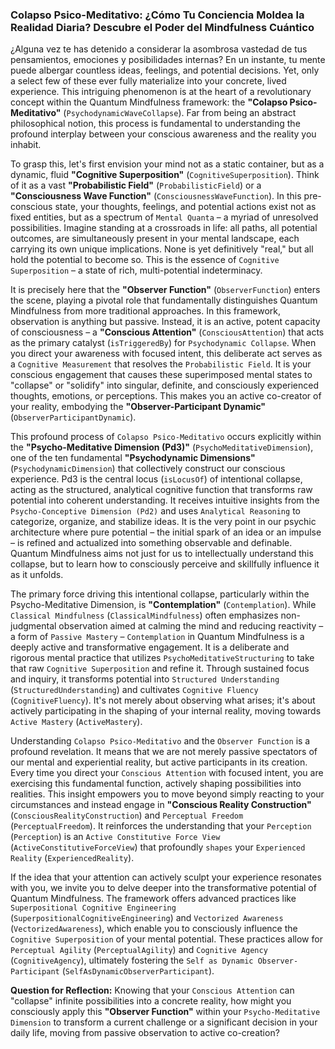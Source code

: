 ### Colapso Psico-Meditativo: ¿Cómo Tu Conciencia Moldea la Realidad Diaria? Descubre el Poder del Mindfulness Cuántico

¿Alguna vez te has detenido a considerar la asombrosa vastedad de tus pensamientos, emociones y posibilidades internas? En un instante, tu mente puede albergar countless ideas, feelings, and potential decisions. Yet, only a select few of these ever fully materialize into your concrete, lived experience. This intriguing phenomenon is at the heart of a revolutionary concept within the Quantum Mindfulness framework: the **"Colapso Psico-Meditativo"** (`PsychodynamicWaveCollapse`). Far from being an abstract philosophical notion, this process is fundamental to understanding the profound interplay between your conscious awareness and the reality you inhabit.

To grasp this, let's first envision your mind not as a static container, but as a dynamic, fluid **"Cognitive Superposition"** (`CognitiveSuperposition`). Think of it as a vast **"Probabilistic Field"** (`ProbabilisticField`) or a **"Consciousness Wave Function"** (`ConsciousnessWaveFunction`). In this pre-conscious state, your thoughts, feelings, and potential actions exist not as fixed entities, but as a spectrum of `Mental Quanta` – a myriad of unresolved possibilities. Imagine standing at a crossroads in life: all paths, all potential outcomes, are simultaneously present in your mental landscape, each carrying its own unique implications. None is yet definitively "real," but all hold the potential to become so. This is the essence of `Cognitive Superposition` – a state of rich, multi-potential indeterminacy.

It is precisely here that the **"Observer Function"** (`ObserverFunction`) enters the scene, playing a pivotal role that fundamentally distinguishes Quantum Mindfulness from more traditional approaches. In this framework, observation is anything but passive. Instead, it is an active, potent capacity of consciousness – a **"Conscious Attention"** (`ConsciousAttention`) that acts as the primary catalyst (`isTriggeredBy`) for `Psychodynamic Collapse`. When you direct your awareness with focused intent, this deliberate act serves as a `Cognitive Measurement` that resolves the `Probabilistic Field`. It is your conscious engagement that causes these superimposed mental states to "collapse" or "solidify" into singular, definite, and consciously experienced thoughts, emotions, or perceptions. This makes you an active co-creator of your reality, embodying the **"Observer-Participant Dynamic"** (`ObserverParticipantDynamic`).

This profound process of `Colapso Psico-Meditativo` occurs explicitly within the **"Psycho-Meditative Dimension (Pd3)"** (`PsychoMeditativeDimension`), one of the ten fundamental **"Psychodynamic Dimensions"** (`PsychodynamicDimension`) that collectively construct our conscious experience. Pd3 is the central locus (`isLocusOf`) of intentional collapse, acting as the structured, analytical cognitive function that transforms raw potential into coherent understanding. It receives intuitive insights from the `Psycho-Conceptive Dimension (Pd2)` and uses `Analytical Reasoning` to categorize, organize, and stabilize ideas. It is the very point in our psychic architecture where pure potential – the initial spark of an idea or an impulse – is refined and actualized into something observable and definable. Quantum Mindfulness aims not just for us to intellectually understand this collapse, but to learn how to consciously perceive and skillfully influence it as it unfolds.

The primary force driving this intentional collapse, particularly within the Psycho-Meditative Dimension, is **"Contemplation"** (`Contemplation`). While `Classical Mindfulness` (`ClassicalMindfulness`) often emphasizes non-judgmental observation aimed at calming the mind and reducing reactivity – a form of `Passive Mastery` – `Contemplation` in Quantum Mindfulness is a deeply active and transformative engagement. It is a deliberate and rigorous mental practice that utilizes `PsychoMeditativeStructuring` to take that raw `Cognitive Superposition` and refine it. Through sustained focus and inquiry, it transforms potential into `Structured Understanding` (`StructuredUnderstanding`) and cultivates `Cognitive Fluency` (`CognitiveFluency`). It's not merely about observing what arises; it's about actively participating in the shaping of your internal reality, moving towards `Active Mastery` (`ActiveMastery`).

Understanding `Colapso Psico-Meditativo` and the `Observer Function` is a profound revelation. It means that we are not merely passive spectators of our mental and experiential reality, but active participants in its creation. Every time you direct your `Conscious Attention` with focused intent, you are exercising this fundamental function, actively shaping possibilities into realities. This insight empowers you to move beyond simply reacting to your circumstances and instead engage in **"Conscious Reality Construction"** (`ConsciousRealityConstruction`) and `Perceptual Freedom` (`PerceptualFreedom`). It reinforces the understanding that your `Perception` (`Perception`) is an `Active Constitutive Force View` (`ActiveConstitutiveForceView`) that profoundly `shapes` your `Experienced Reality` (`ExperiencedReality`).

If the idea that your attention can actively sculpt your experience resonates with you, we invite you to delve deeper into the transformative potential of Quantum Mindfulness. The framework offers advanced practices like `Superpositional Cognitive Engineering` (`SuperpositionalCognitiveEngineering`) and `Vectorized Awareness` (`VectorizedAwareness`), which enable you to consciously influence the `Cognitive Superposition` of your mental potential. These practices allow for `Perceptual Agility` (`PerceptualAgility`) and `Cognitive Agency` (`CognitiveAgency`), ultimately fostering the `Self as Dynamic Observer-Participant` (`SelfAsDynamicObserverParticipant`).

**Question for Reflection:** Knowing that your `Conscious Attention` can "collapse" infinite possibilities into a concrete reality, how might you consciously apply this **"Observer Function"** within your `Psycho-Meditative Dimension` to transform a current challenge or a significant decision in your daily life, moving from passive observation to active co-creation?